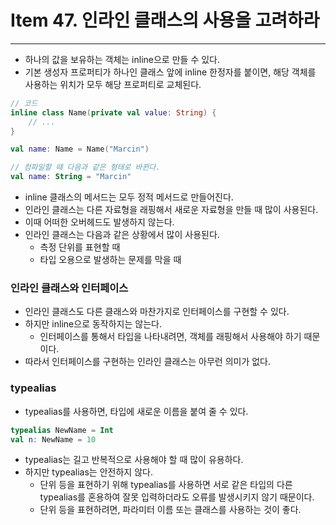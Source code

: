 # Item 47. 인라인 클래스의 사용을 고려하라

- - -

* 하나의 값을 보유하는 객체는 inline으로 만들 수 있다.
* 기본 생성자 프로퍼티가 하나인 클래스 앞에 inline 한정자를 붙이면, 해당 객체를 사용하는 위치가 모두 해당 프로퍼티로 교체된다.

```kotlin
// 코드
inline class Name(private val value: String) {
    // ...
}

val name: Name = Name("Marcin")

// 컴파일할 때 다음과 같은 형태로 바뀐다.
val name: String = "Marcin"
```
* inline 클래스의 메서드는 모두 정적 메서드로 만들어진다.
* 인라인 클래스는 다른 자료형을 래핑해서 새로운 자료형을 만들 때 많이 사용된다.
* 이때 어떠한 오버헤드도 발생하지 않는다.
* 인라인 클래스는 다음과 같은 상황에서 많이 사용된다.
  * 측정 단위를 표현할 때
  * 타입 오용으로 발생하는 문제를 막을 때

### 인라인 클래스와 인터페이스
* 인라인 클래스도 다른 클래스와 마찬가지로 인터페이스를 구현할 수 있다.
* 하지만 inline으로 동작하지는 않는다.
  * 인터페이스를 통해서 타입을 나타내려면, 객체를 래핑해서 사용해야 하기 때문이다.
* 따라서 인터페이스를 구현하는 인라인 클래스는 아무런 의미가 없다.

### typealias
* typealias를 사용하면, 타입에 새로운 이름을 붙여 줄 수 있다.
```kotlin
typealias NewName = Int
val n: NewName = 10
```
* typealias는 길고 반복적으로 사용해야 할 때 많이 유용하다.
* 하지만 typealias는 안전하지 않다.
  * 단위 등을 표현하기 위해 typealias를 사용하면 서로 같은 타입의 다른 typealias를 혼용하여 잘못 입력하더라도 오류를 발생시키지 않기 때문이다.
  * 단위 등을 표현하려면, 파라미터 이름 또는 클래스를 사용하는 것이 좋다.
